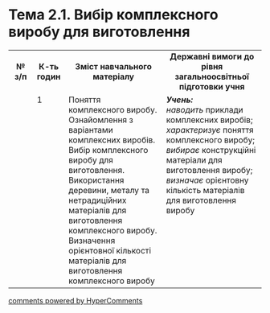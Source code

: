 <div id="hypercomments_widget" class="js-hypercomments-widget invisible"></div>

# Тема 2.1.  Вибір комплексного виробу для виготовлення


<table>
  <tr>
    <td width="10%" align="center"><b>№ з/п</b></td>
    <td width="10%" align="center"><b>К-ть годин</b></td>
    <td width="40%" align="center"><b>Зміст навчального матеріалу</b></td>
    <td width="40%" align="center"><b>Державні вимоги до рівня загальноосвітньої підготовки учня</b></td>
  </tr>
  <tr>
<td width="10%" style="vertical-align:top !important;"></td>
<td width="10%" style="vertical-align:top !important;">1</td>
    <td width="40%" style="vertical-align:top !important;">
Поняття комплексного виробу. Ознайомлення з варіантами комплексних виробів. Вибір комплексного виробу для виготовлення. Використання  деревини, металу та нетрадиційних матеріалів для виготовлення комплексного виробу. <br>
Визначення орієнтовної кількості матеріалів для виготовлення комплексного виробу
</td>
    <td width="40%" style="vertical-align:top !important;">
<i><b>Учень:</b></i><br>
<i>наводить</i> приклади комплексних виробів;<br>
<i>характеризує</i> поняття комплексного виробу;<br>
<i>вибирає</i> конструкційні матеріали для виготовлення виробу; <br>
<i>визначає</i> орієнтовну кількість матеріалів для виготовлення виробу
</td>
  </tr>
</table>

<div class="js-hypercomments-container">
<a href="http://hypercomments.com" class="hc-link" title="comments widget">comments powered by HyperComments</a>
</div>